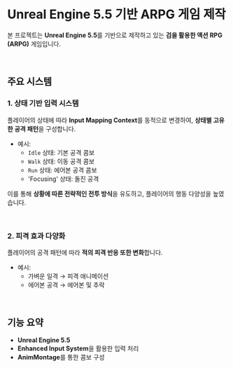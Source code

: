 # Unreal Engine 5.5 기반 ARPG 게임 제작

본 프로젝트는 **Unreal Engine 5.5**를 기반으로 제작하고 있는 **검을 활용한 액션 RPG (ARPG)** 게임입니다.

<br>

## 주요 시스템

### 1. 상태 기반 입력 시스템

플레이어의 상태에 따라 **Input Mapping Context**를 동적으로 변경하여, **상태별 고유한 공격 패턴**을 구성합니다.

- 예시:
  - `Idle` 상태: 기본 공격 콤보
  - `Walk` 상태: 이동 공격 콤보
  - `Run` 상태: 에어본 공격 콤보
  - 'Focusing' 상태: 돌진 공격

이를 통해 **상황에 따른 전략적인 전투 방식**을 유도하고, 플레이어의 행동 다양성을 높였습니다.

<br>

### 2. 피격 효과 다양화

플레이어의 공격 패턴에 따라 **적의 피격 반응 또한 변화**합니다.

- 예시:
  - 가벼운 일격 → 피격 애니메이션
  - 에어본 공격 → 에어본 및 추락

<br>

## 기능 요약

- **Unreal Engine 5.5**
- **Enhanced Input System**을 활용한 입력 처리
- **AnimMontage**를 통한 콤보 구성

